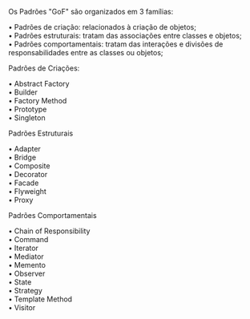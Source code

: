 Os Padrões "GoF" são organizados em 3 famílias:     

• Padrões de criação: relacionados à criação de objetos;     
• Padrões estruturais: tratam das associações entre classes e objetos;     
• Padrões comportamentais: tratam das interações  e divisões de responsabilidades entre as classes ou objetos; 

Padrões de Criações:     

• Abstract Factory     
• Builder     
• Factory Method     
• Prototype     
• Singleton

Padrões Estruturais          

• Adapter     
• Bridge     
• Composite     
• Decorator     
• Facade     
• Flyweight     
• Proxy

Padrões Comportamentais     

• Chain of Responsibility     
• Command     
• Iterator     
• Mediator     
• Memento     
• Observer     
• State     
• Strategy     
• Template Method     
• Visitor